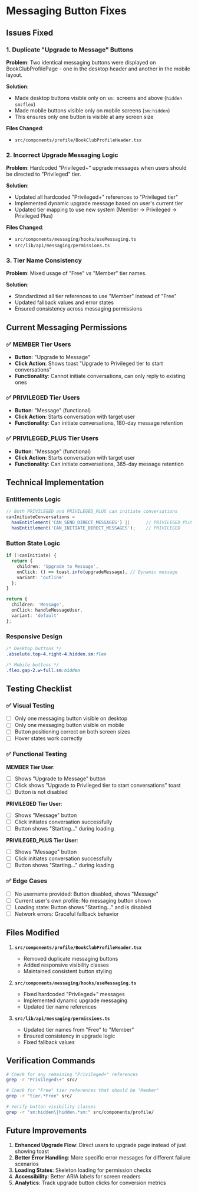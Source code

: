 # Messaging Button Fixes

## Issues Fixed

### 1. **Duplicate "Upgrade to Message" Buttons**
**Problem**: Two identical messaging buttons were displayed on BookClubProfilePage - one in the desktop header and another in the mobile layout.

**Solution**: 
- Made desktop buttons visible only on `sm:` screens and above (`hidden sm:flex`)
- Made mobile buttons visible only on mobile screens (`sm:hidden`)
- This ensures only one button is visible at any screen size

**Files Changed**:
- `src/components/profile/BookClubProfileHeader.tsx`

### 2. **Incorrect Upgrade Messaging Logic**
**Problem**: Hardcoded "Privileged+" upgrade messages when users should be directed to "Privileged" tier.

**Solution**:
- Updated all hardcoded "Privileged+" references to "Privileged tier"
- Implemented dynamic upgrade message based on user's current tier
- Updated tier mapping to use new system (Member → Privileged → Privileged Plus)

**Files Changed**:
- `src/components/messaging/hooks/useMessaging.ts`
- `src/lib/api/messaging/permissions.ts`

### 3. **Tier Name Consistency**
**Problem**: Mixed usage of "Free" vs "Member" tier names.

**Solution**:
- Standardized all tier references to use "Member" instead of "Free"
- Updated fallback values and error states
- Ensured consistency across messaging permissions

## Current Messaging Permissions

### ✅ **MEMBER Tier Users**
- **Button**: "Upgrade to Message"
- **Click Action**: Shows toast "Upgrade to Privileged tier to start conversations"
- **Functionality**: Cannot initiate conversations, can only reply to existing ones

### ✅ **PRIVILEGED Tier Users**
- **Button**: "Message" (functional)
- **Click Action**: Starts conversation with target user
- **Functionality**: Can initiate conversations, 180-day message retention

### ✅ **PRIVILEGED_PLUS Tier Users**
- **Button**: "Message" (functional)
- **Click Action**: Starts conversation with target user
- **Functionality**: Can initiate conversations, 365-day message retention

## Technical Implementation

### Entitlements Logic
```typescript
// Both PRIVILEGED and PRIVILEGED_PLUS can initiate conversations
canInitiateConversations = 
  hasEntitlement('CAN_SEND_DIRECT_MESSAGES') ||      // PRIVILEGED_PLUS
  hasEntitlement('CAN_INITIATE_DIRECT_MESSAGES');    // PRIVILEGED
```

### Button State Logic
```typescript
if (!canInitiate) {
  return {
    children: 'Upgrade to Message',
    onClick: () => toast.info(upgradeMessage), // Dynamic message
    variant: 'outline'
  };
}

return {
  children: 'Message',
  onClick: handleMessageUser,
  variant: 'default'
};
```

### Responsive Design
```css
/* Desktop buttons */
.absolute.top-4.right-4.hidden.sm:flex

/* Mobile buttons */
.flex.gap-2.w-full.sm:hidden
```

## Testing Checklist

### ✅ **Visual Testing**
- [ ] Only one messaging button visible on desktop
- [ ] Only one messaging button visible on mobile
- [ ] Button positioning correct on both screen sizes
- [ ] Hover states work correctly

### ✅ **Functional Testing**

**MEMBER Tier User**:
- [ ] Shows "Upgrade to Message" button
- [ ] Click shows "Upgrade to Privileged tier to start conversations" toast
- [ ] Button is not disabled

**PRIVILEGED Tier User**:
- [ ] Shows "Message" button
- [ ] Click initiates conversation successfully
- [ ] Button shows "Starting..." during loading

**PRIVILEGED_PLUS Tier User**:
- [ ] Shows "Message" button
- [ ] Click initiates conversation successfully
- [ ] Button shows "Starting..." during loading

### ✅ **Edge Cases**
- [ ] No username provided: Button disabled, shows "Message"
- [ ] Current user's own profile: No messaging button shown
- [ ] Loading state: Button shows "Starting..." and is disabled
- [ ] Network errors: Graceful fallback behavior

## Files Modified

1. **`src/components/profile/BookClubProfileHeader.tsx`**
   - Removed duplicate messaging buttons
   - Added responsive visibility classes
   - Maintained consistent button styling

2. **`src/components/messaging/hooks/useMessaging.ts`**
   - Fixed hardcoded "Privileged+" messages
   - Implemented dynamic upgrade messaging
   - Updated tier name references

3. **`src/lib/api/messaging/permissions.ts`**
   - Updated tier names from "Free" to "Member"
   - Ensured consistency in upgrade logic
   - Fixed fallback values

## Verification Commands

```bash
# Check for any remaining "Privileged+" references
grep -r "Privileged\+" src/

# Check for "Free" tier references that should be "Member"
grep -r "tier.*Free" src/

# Verify button visibility classes
grep -r "sm:hidden\|hidden.*sm:" src/components/profile/
```

## Future Improvements

1. **Enhanced Upgrade Flow**: Direct users to upgrade page instead of just showing toast
2. **Better Error Handling**: More specific error messages for different failure scenarios
3. **Loading States**: Skeleton loading for permission checks
4. **Accessibility**: Better ARIA labels for screen readers
5. **Analytics**: Track upgrade button clicks for conversion metrics
